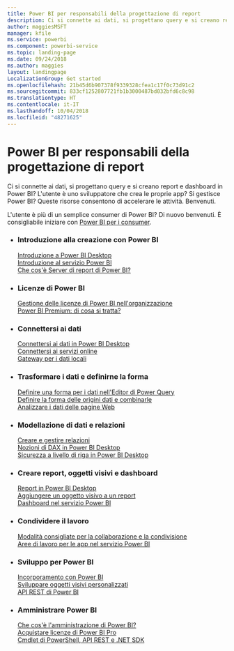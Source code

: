 ```yaml
---
title: Power BI per responsabili della progettazione di report
description: Ci si connette ai dati, si progettano query e si creano report e dashboard in Power BI? L'utente è uno sviluppatore che crea le proprie app o un amministratore di Power BI?
author: maggiesMSFT
manager: kfile
ms.service: powerbi
ms.component: powerbi-service
ms.topic: landing-page
ms.date: 09/24/2018
ms.author: maggies
layout: landingpage
LocalizationGroup: Get started
ms.openlocfilehash: 21b45d6b907378f9339328cfea1c17f0c73d91c2
ms.sourcegitcommit: 833cf1252807721fb1b3000487bd032bfd6c8c98
ms.translationtype: HT
ms.contentlocale: it-IT
ms.lasthandoff: 10/04/2018
ms.locfileid: "48271625"
---
```

# <a name="power-bi-for-report-designers"></a>Power BI per responsabili della progettazione di report

Ci si connette ai dati, si progettano query e si creano report e dashboard in Power BI? L'utente è uno sviluppatore che crea le proprie app? Si gestisce Power BI? Queste risorse consentono di accelerare le attività. Benvenuti.

L'utente è più di un semplice consumer di Power BI? Di nuovo benvenuti. È consigliabile iniziare con [Power BI per i consumer](consumer/power-bi-consumer-landing.md).

<ul class="panelContent cardsF"> 
              <li> 
                             <div class="cardSize"> 
                                           <div class="cardPadding"> 
                                                          <div class="card"> 
                                                                        <div class="cardText"> 
                                                                                      <h3>Introduzione alla creazione con Power BI</h3> 
                                                                                      <p></p>
                                                                                            <a href="desktop-what-is-desktop.md">Introduzione a Power BI Desktop</a><br/> 
                                                                                            <a href="power-bi-overview.md">Introduzione al servizio Power BI</a><br/> 
                                                                                            <a href="report-server/get-started.md">Che cos'è Server di report di Power BI?</a>
                                                                        </div> 
                                                          </div> 
                                           </div> 
                             </div> 
              </li>
              <li> 
                             <div class="cardSize"> 
                                           <div class="cardPadding"> 
                                                          <div class="card"> 
                                                                        <div class="cardText"> 
                                                                                      <h3>Licenze di Power BI</h3> 
                                                                                      <p></p>
                                                                                            <a href="service-admin-licensing-organization.md">Gestione delle licenze di Power BI nell'organizzazione</a><br/> 
                                                                                            <a href="service-premium.md">Power BI Premium: di cosa si tratta?</a> 
                                                                        </div> 
                                                          </div> 
                                           </div> 
                             </div> 
              </li>
              <li> 
                             <div class="cardSize"> 
                                           <div class="cardPadding"> 
                                                          <div class="card"> 
                                                                        <div class="cardText"> 
                                                                                      <h3>Connettersi ai dati</h3> 
                                                                                      <p></p>
                                                                                            <a href="desktop-quickstart-connect-to-data.md">Connettersi ai dati in Power BI Desktop</a><br/> 
                                                                                            <a href="service-connect-to-services.md">Connettersi ai servizi online</a><br/> 
                                                                                            <a href="service-gateway-install.md">Gateway per i dati locali</a>
                                                                        </div> 
                                                          </div> 
                                           </div> 
                             </div> 
              </li>
              <li> 
                             <div class="cardSize"> 
                                           <div class="cardPadding"> 
                                                          <div class="card"> 
                                                                        <div class="cardText"> 
                                                                                      <h3>Trasformare i dati e definirne la forma</h3> 
                                                                                      <p></p>
                                                                                            <a href="desktop-common-query-tasks.md">Definire una forma per i dati nell'Editor di Power Query</a><br/> 
                                                                                            <a href="desktop-shape-and-combine-data.md">Definire la forma delle origini dati e combinarle</a><br/> 
                                                                                            <a href="desktop-tutorial-importing-and-analyzing-data-from-a-web-page.md">Analizzare i dati delle pagine Web</a>
                                                                        </div> 
                                                          </div> 
                                           </div> 
                             </div> 
              </li>
              <li> 
                             <div class="cardSize"> 
                                           <div class="cardPadding"> 
                                                          <div class="card"> 
                                                                       <div class="cardText"> 
                                                                                      <h3>Modellazione di dati e relazioni</h3> 
                                                                                      <p></p>
                                                                                            <a href="desktop-create-and-manage-relationships.md">Creare e gestire relazioni</a><br/>
                                                                                            <a href="desktop-quickstart-learn-dax-basics.md">Nozioni di DAX in Power BI Desktop</a><br/> 
                                                                                            <a href="service-admin-rls.md">Sicurezza a livello di riga in Power BI Desktop</a> 
                                                                        </div> 
                                                          </div> 
                                           </div> 
                             </div> 
              </li>
              <li> 
                             <div class="cardSize"> 
                                           <div class="cardPadding"> 
                                                          <div class="card"> 
                                                                        <div class="cardText"> 
                                                                                      <h3>Creare report, oggetti visivi e dashboard</h3> 
                                                                                      <p></p>
                                                                                            <a href="desktop-report-view.md">Report in Power BI Desktop</a><br/> 
                                                                                            <a href="power-bi-report-add-visualizations-i.md">Aggiungere un oggetto visivo a un report</a><br/> 
                                                                                            <a href="service-dashboard-create.md">Dashboard nel servizio Power BI</a>
                                                                        </div> 
                                                          </div> 
                                           </div> 
                             </div> 
              </li>
              <li> 
                             <div class="cardSize"> 
                                           <div class="cardPadding"> 
                                                          <div class="card"> 
                                                                        <div class="cardText"> 
                                                                                      <h3>Condividere il lavoro</h3> 
                                                                                      <p></p>
                                                                                            <a href="service-how-to-collaborate-distribute-dashboards-reports.md">Modalità consigliate per la collaborazione e la condivisione</a><br/>
                                                                                            <a href="service-create-workspaces.md">Aree di lavoro per le app nel servizio Power BI</a> 
                                                                        </div> 
                                                          </div> 
                                           </div> 
                             </div> 
              </li>
              <li> 
                             <div class="cardSize"> 
                                           <div class="cardPadding"> 
                                                          <div class="card"> 
                                                                        <div class="cardText"> 
                                                                                      <h3>Sviluppo per Power BI</h3> 
                                                                                      <p></p>
                                                                                            <a href="developer/embedding.md">Incorporamento con Power BI</a><br/> 
                                                                                            <a href="service-custom-visuals-getting-started-with-developer-tools.md">Sviluppare oggetti visivi personalizzati</a><br/> 
                                                                                            <a href="https://docs.microsoft.com/rest/api/power-bi">API REST di Power BI</a>
                                                                        </div> 
                                                          </div> 
                                           </div> 
                             </div> 
              </li>
              <li> 
                             <div class="cardSize"> 
                                           <div class="cardPadding"> 
                                                          <div class="card"> 
                                                                        <div class="cardText"> 
                                                                                      <h3>Amministrare Power BI</h3> 
                                                                                      <p></p>
                                                                                            <a href="service-admin-administering-power-bi-in-your-organization.md">Che cos'è l'amministrazione di Power BI?</a><br/> 
                                                                                            <a href="service-admin-purchasing-power-bi-pro.md">Acquistare licenze di Power BI Pro</a><br/>
                                                                                            <a href="service-admin-reference.md">Cmdlet di PowerShell, API REST e .NET SDK</a>
                                                                        </div> 
                                                          </div> 
                                           </div> 
                             </div> 
              </li>
</ul>



